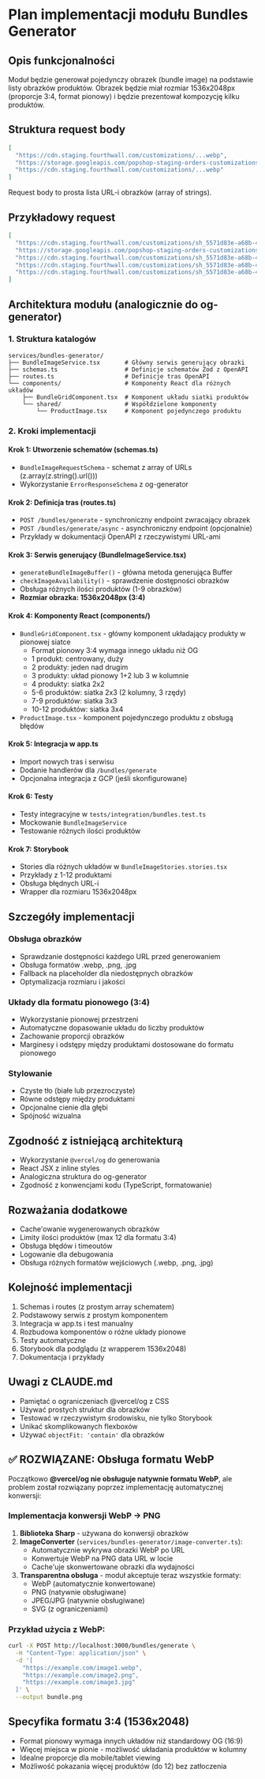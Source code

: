 # Plan implementacji modułu Bundles Generator

## Opis funkcjonalności
Moduł będzie generował pojedynczy obrazek (bundle image) na podstawie listy obrazków produktów. Obrazek będzie miał rozmiar 1536x2048px (proporcje 3:4, format pionowy) i będzie prezentował kompozycję kilku produktów.

## Struktura request body
```json
[
  "https://cdn.staging.fourthwall.com/customizations/...webp",
  "https://storage.googleapis.com/popshop-staging-orders-customizations-single/...webp",
  "https://cdn.staging.fourthwall.com/customizations/...webp"
]
```
Request body to prosta lista URL-i obrazków (array of strings).

## Przykładowy request
```json
[
  "https://cdn.staging.fourthwall.com/customizations/sh_5571d83e-a68b-40ae-a191-0659fb72a4e2/14bbd894-30f5-452f-928a-86efe6919e4a.webp",
  "https://storage.googleapis.com/popshop-staging-orders-customizations-single/sh_5571d83e-a68b-40ae-a191-0659fb72a4e2/720dced4-a1bd-4b24-9842-2e31f316f8b7.webp",
  "https://cdn.staging.fourthwall.com/customizations/sh_5571d83e-a68b-40ae-a191-0659fb72a4e2/e97d3a33-477e-42da-ae4c-7fd90f1a7bdb.webp",
  "https://cdn.staging.fourthwall.com/customizations/sh_5571d83e-a68b-40ae-a191-0659fb72a4e2/e1517ac2-88e2-4463-9ea0-9edb93d4d02c.webp",
  "https://cdn.staging.fourthwall.com/customizations/sh_5571d83e-a68b-40ae-a191-0659fb72a4e2/b9378402-27cf-4b5c-ac1c-bedd0ba43732.webp"
]
```

## Architektura modułu (analogicznie do og-generator)

### 1. Struktura katalogów
```
services/bundles-generator/
├── BundleImageService.tsx       # Główny serwis generujący obrazki
├── schemas.ts                   # Definicje schematów Zod z OpenAPI
├── routes.ts                    # Definicje tras OpenAPI
└── components/                  # Komponenty React dla różnych układów
    ├── BundleGridComponent.tsx  # Komponent układu siatki produktów
    └── shared/                  # Współdzielone komponenty
        └── ProductImage.tsx     # Komponent pojedynczego produktu
```

### 2. Kroki implementacji

#### Krok 1: Utworzenie schematów (schemas.ts)
- `BundleImageRequestSchema` - schemat z array of URLs (z.array(z.string().url()))
- Wykorzystanie `ErrorResponseSchema` z og-generator

#### Krok 2: Definicja tras (routes.ts)
- `POST /bundles/generate` - synchroniczny endpoint zwracający obrazek
- `POST /bundles/generate/async` - asynchroniczny endpoint (opcjonalnie)
- Przykłady w dokumentacji OpenAPI z rzeczywistymi URL-ami

#### Krok 3: Serwis generujący (BundleImageService.tsx)
- `generateBundleImageBuffer()` - główna metoda generująca Buffer
- `checkImageAvailability()` - sprawdzenie dostępności obrazków
- Obsługa różnych ilości produktów (1-9 obrazków)
- **Rozmiar obrazka: 1536x2048px (3:4)**

#### Krok 4: Komponenty React (components/)
- `BundleGridComponent.tsx` - główny komponent układający produkty w pionowej siatce
  - Format pionowy 3:4 wymaga innego układu niż OG
  - 1 produkt: centrowany, duży
  - 2 produkty: jeden nad drugim
  - 3 produkty: układ pionowy 1+2 lub 3 w kolumnie
  - 4 produkty: siatka 2x2
  - 5-6 produktów: siatka 2x3 (2 kolumny, 3 rzędy)
  - 7-9 produktów: siatka 3x3
  - 10-12 produktów: siatka 3x4
- `ProductImage.tsx` - komponent pojedynczego produktu z obsługą błędów

#### Krok 5: Integracja w app.ts
- Import nowych tras i serwisu
- Dodanie handlerów dla `/bundles/generate`
- Opcjonalna integracja z GCP (jeśli skonfigurowane)

#### Krok 6: Testy
- Testy integracyjne w `tests/integration/bundles.test.ts`
- Mockowanie `BundleImageService`
- Testowanie różnych ilości produktów

#### Krok 7: Storybook
- Stories dla różnych układów w `BundleImageStories.stories.tsx`
- Przykłady z 1-12 produktami
- Obsługa błędnych URL-i
- Wrapper dla rozmiaru 1536x2048px

## Szczegóły implementacji

### Obsługa obrazków
- Sprawdzanie dostępności każdego URL przed generowaniem
- Obsługa formatów .webp, .png, .jpg
- Fallback na placeholder dla niedostępnych obrazków
- Optymalizacja rozmiaru i jakości

### Układy dla formatu pionowego (3:4)
- Wykorzystanie pionowej przestrzeni
- Automatyczne dopasowanie układu do liczby produktów
- Zachowanie proporcji obrazków
- Marginesy i odstępy między produktami dostosowane do formatu pionowego

### Stylowanie
- Czyste tło (białe lub przezroczyste)
- Równe odstępy między produktami
- Opcjonalne cienie dla głębi
- Spójność wizualna

## Zgodność z istniejącą architekturą
- Wykorzystanie `@vercel/og` do generowania
- React JSX z inline styles
- Analogiczna struktura do og-generator
- Zgodność z konwencjami kodu (TypeScript, formatowanie)

## Rozważania dodatkowe
- Cache'owanie wygenerowanych obrazków
- Limity ilości produktów (max 12 dla formatu 3:4)
- Obsługa błędów i timeoutów
- Logowanie dla debugowania
- Obsługa różnych formatów wejściowych (.webp, .png, .jpg)

## Kolejność implementacji
1. Schemas i routes (z prostym array schematem)
2. Podstawowy serwis z prostym komponentem
3. Integracja w app.ts i test manualny
4. Rozbudowa komponentów o różne układy pionowe
5. Testy automatyczne
6. Storybook dla podglądu (z wrapperem 1536x2048)
7. Dokumentacja i przykłady

## Uwagi z CLAUDE.md
- Pamiętać o ograniczeniach @vercel/og z CSS
- Używać prostych struktur dla obrazków
- Testować w rzeczywistym środowisku, nie tylko Storybook
- Unikać skomplikowanych flexboxów
- Używać `objectFit: 'contain'` dla obrazków

## ✅ ROZWIĄZANE: Obsługa formatu WebP
Początkowo **@vercel/og nie obsługuje natywnie formatu WebP**, ale problem został rozwiązany poprzez implementację automatycznej konwersji:

### Implementacja konwersji WebP → PNG
1. **Biblioteka Sharp** - używana do konwersji obrazków
2. **ImageConverter** (`services/bundles-generator/image-converter.ts`):
   - Automatycznie wykrywa obrazki WebP po URL
   - Konwertuje WebP na PNG data URL w locie
   - Cache'uje skonwertowane obrazki dla wydajności
3. **Transparentna obsługa** - moduł akceptuje teraz wszystkie formaty:
   - WebP (automatycznie konwertowane)
   - PNG (natywnie obsługiwane)
   - JPEG/JPG (natywnie obsługiwane)
   - SVG (z ograniczeniami)

### Przykład użycia z WebP:
```bash
curl -X POST http://localhost:3000/bundles/generate \
  -H "Content-Type: application/json" \
  -d '[
    "https://example.com/image1.webp",
    "https://example.com/image2.png",
    "https://example.com/image3.jpg"
  ]' \
  --output bundle.png
```

## Specyfika formatu 3:4 (1536x2048)
- Format pionowy wymaga innych układów niż standardowy OG (16:9)
- Więcej miejsca w pionie - możliwość układania produktów w kolumny
- Idealne proporcje dla mobile/tablet viewing
- Możliwość pokazania więcej produktów (do 12) bez zatłoczenia